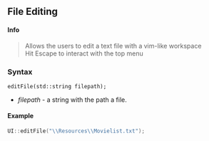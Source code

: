 ## File Editing <!-- {docsify-ignore} -->
#### Info
> Allows the users to edit a text file with a vim-like workspace<br>
> Hit Escape to interact with the top menu
### Syntax
`editFile(std::string filepath);`

* *filepath* - a string with the path a file.

#### Example
```C++
UI::editFile("\\Resources\\Movielist.txt");
